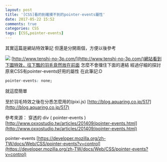 ```yaml
---
layout: post
title: '[CSS]看的到確摸不到的pointer-events屬性'
date: 2017-05-22 15:52
comments: true
categories: CSS
tags: [CSS,pointer-events]
---
```

其實這篇是網站特效筆記
但還是分開兩個，方便以後參考

<!--more-->

![](http://i.imgur.com/gSfaqHF.gif)
[http://www.tenshi-no-3p.com/](http://www.tenshi-no-3p.com/)網站看到下圖特效，往下飄的羽毛竟然放在前面
怎麼不會擋住下面的連結
經過仔細的探討
原來CSS有pointer-events好用的屬性
在此筆記:D
```css
pointer-events: none;
```
就這麼簡單
<script async src="//jsfiddle.net/aucwaogL/embed/html,css,result/"></script>

至於羽毛特效之後在分悉怎麼用的(pixi.js)
[http://blog.aquaring.co.jp/517](http://blog.aquaring.co.jp/517)

參考來源：
穿透的 div ( pointer-events )
[http://www.oxxostudio.tw/articles/201409/pointer-events.html](http://www.oxxostudio.tw/articles/201409/pointer-events.html)

pointer-events
[https://developer.mozilla.org/zh-TW/docs/Web/CSS/pointer-events?v=control](https://developer.mozilla.org/zh-TW/docs/Web/CSS/pointer-events?v=control)